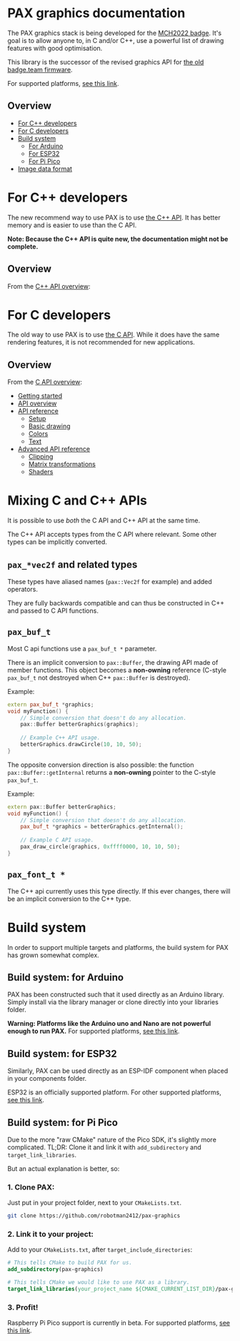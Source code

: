 # PAX graphics documentation

The PAX graphics stack is being developed for the [MCH2022 badge](https://bodge.team/docs/badges/mch2022/).
It's goal is to allow anyone to, in C and/or C++, use a powerful list of drawing features with good optimisation.

This library is the successor of the revised graphics API for [the old badge.team firmware](https://github.com/badgeteam/ESP32-platform-firmware).

For supported platforms, [see this link](supported-platforms.md).

## Overview
- [For C++ developers](#for-c-developers)
- [For C developers](#for-c-developers-1)
- [Build system](#build-system)
    - [For Arduino](#build-system-for-arduino)
    - [For ESP32](#build-system-for-esp32)
    - [For Pi Pico](#build-system-for-pi-pico)
- [Image data format](pixelformat.md)



# For C++ developers

The new recommend way to use PAX is to use [the C++ API](cpp/README.md).
It has better memory and is easier to use than the C API.

**Note: Because the C++ API is quite new, the documentation might not be complete.**


## Overview

From the [C++ API overview](cpp/README.md):



# For C developers

The old way to use PAX is to use [the C API](c/README.md).
While it does have the same rendering features, it is not recommended for new applications.


## Overview

From the [C API overview](c/README.md):
- [Getting started](c/README.md#getting-started)
- [API overview](c/README.md#api-overview)
- [API reference](c/README.md#api-reference)
    - [Setup](c/README.md#api-reference-setup)
    - [Basic drawing](c/README.md#api-reference-basic-drawing)
    - [Colors](c/README.md#api-reference-colors)
    - [Text](c/README.md#api-reference-text)
- [Advanced API reference](c/README.md#api-reference-advanced-features)
    - [Clipping](c/README.md#api-reference-clipping)
    - [Matrix transformations](c/README.md#api-reference-matrix-transformations)
    - [Shaders](c/README.md#api-reference-shaders)



# Mixing C and C++ APIs

It is possible to use *both* the C API and C++ API at the same time.

The C++ API accepts types from the C API where relevant.
Some other types can be implicitly converted.


## `pax_*vec2f` and related types

These types have aliased names (`pax::Vec2f` for example) and added operators.

They are fully backwards compatible and can thus be constructed in C++ and passed to C API functions.


## `pax_buf_t`

Most C api functions use a `pax_buf_t *` parameter.

There is an implicit conversion to `pax::Buffer`, the drawing API made of member functions.
This object becomes a **non-owning** reference (C-style `pax_buf_t` not destroyed when C++ `pax::Buffer` is destroyed).

Example:
```c++
extern pax_buf_t *graphics;
void myFunction() {
	// Simple conversion that doesn't do any allocation.
	pax::Buffer betterGraphics(graphics);
	
	// Example C++ API usage.
	betterGraphics.drawCircle(10, 10, 50);
}
```

The opposite conversion direction is also possible: the function `pax::Buffer::getInternal` returns a **non-owning** pointer to the C-style `pax_buf_t`.

Example:
```c++
extern pax::Buffer betterGraphics;
void myFunction() {
	// Simple conversion that doesn't do any allocation.
	pax_buf_t *graphics = betterGraphics.getInternal();
	
	// Example C API usage.
	pax_draw_circle(graphics, 0xffff0000, 10, 10, 50);
}
```

## `pax_font_t *`

The C++ api currently uses this type directly.
If this ever changes, there will be an implicit conversion to the C++ type.



# Build system

In order to support multiple targets and platforms, the build system for PAX has grown somewhat complex.

## Build system: for Arduino

PAX has been constructed such that it used directly as an Arduino library.
Simply install via the library manager or clone directly into your libraries folder.

**Warning: Platforms like the Arduino uno and Nano are not powerful enough to run PAX.**
For supported platforms, [see this link](supported-platforms.md).

## Build system: for ESP32

Similarly, PAX can be used directly as an ESP-IDF component when placed in your components folder.

ESP32 is an officially supported platform.
For other supported platforms, [see this link](supported-platforms.md).

## Build system: for Pi Pico

Due to the more "raw CMake" nature of the Pico SDK, it's slightly more complicated.
TL;DR: Clone it and link it with `add_subdirectory` and `target_link_libraries`.

But an actual explanation is better, so:

### 1. Clone PAX:
Just put in your project folder, next to your `CMakeLists.txt`.
```sh
git clone https://github.com/robotman2412/pax-graphics
```

### 2. Link it to your project:
Add to your `CMakeLists.txt`, after `target_include_directories`:
```cmake
# This tells CMake to build PAX for us.
add_subdirectory(pax-graphics)

# This tells CMake we would like to use PAX as a library.
target_link_libraries(your_project_name ${CMAKE_CURRENT_LIST_DIR}/pax-graphics/build/pax_graphics)
```

### 3. Profit!
Raspberry Pi Pico support is currently in beta.
For supported platforms, [see this link](supported-platforms.md).


